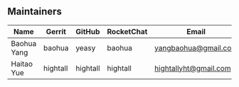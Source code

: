 ## Maintainers

| Name | Gerrit | GitHub | RocketChat | Email |
|---|---|---|---|---|
| Baohua Yang | baohua | yeasy | baohua | yangbaohua@gmail.com |
| Haitao Yue | hightall | hightall | hightall | hightallyht@gmail.com |
